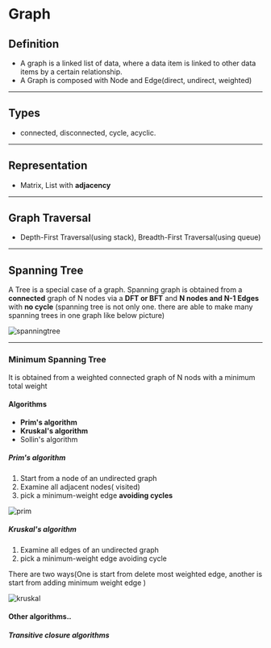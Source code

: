 # Graph

## Definition

* A graph is a linked list of data, where a data item is linked to other data items by a certain relationship.
* A Graph is composed with Node and Edge(direct, undirect, weighted)

----

## Types

* connected, disconnected, cycle, acyclic.

----

## Representation

* Matrix, List with **adjacency**

----

## Graph Traversal

* Depth-First Traversal(using stack), Breadth-First Traversal(using queue)

----

## Spanning Tree

A Tree is a special case of a graph. Spanning graph is obtained from a **connected** graph of N nodes via a **DFT or BFT** and **N nodes and N-1 Edges** with **no cycle** (spanning tree is not only one. there are able to make many spanning trees in one graph like below picture)

![spanningtree](https://user-images.githubusercontent.com/44596480/60176548-96208f80-9851-11e9-889c-a73a23c1e2cb.PNG)

----

### Minimum Spanning Tree

 It is obtained from a weighted connected graph of N nods with a minimum total weight

#### Algorithms

* **Prim's algorithm**
* **Kruskal's algorithm**
* Sollin's algorithm

##### Prim's algorithm

1. Start from a node of an undirected graph
2. Examine all adjacent nodes( visited)
3. pick a minimum-weight edge **avoiding cycles**

![prim](https://user-images.githubusercontent.com/44596480/60177127-0da2ee80-9853-11e9-87f4-c82328c86126.PNG)


##### Kruskal's algorithm

1. Examine all edges of an undirected graph
2. pick a minimum-weight edge avoiding cycle

There are two ways(One is start from delete most weighted edge, another is start from adding minimum weight edge )

![kruskal](https://user-images.githubusercontent.com/44596480/60177219-480c8b80-9853-11e9-978c-29021850bdb4.PNG)


#### Other algorithms..

##### Transitive closure algorithms

